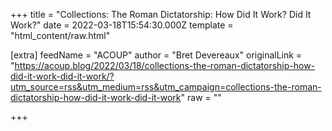 
+++
title = "Collections: The Roman Dictatorship: How Did It Work?  Did It Work?"
date = 2022-03-18T15:54:30.000Z
template = "html_content/raw.html"

[extra]
feedName = "ACOUP"
author = "Bret Devereaux"
originalLink = "https://acoup.blog/2022/03/18/collections-the-roman-dictatorship-how-did-it-work-did-it-work/?utm_source=rss&utm_medium=rss&utm_campaign=collections-the-roman-dictatorship-how-did-it-work-did-it-work"
raw = ""

+++


